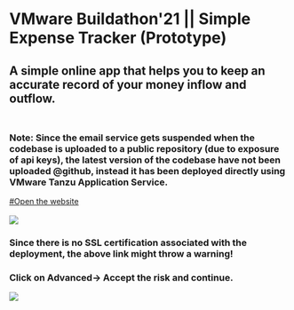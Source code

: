 # VMware Buildathon'21 || Simple Expense Tracker (Prototype)
## A simple online app that helps you to keep an accurate record of your money inflow and outflow.<br><br>
### Note: Since the email service gets suspended when the codebase is uploaded to a public repository (due to exposure of api keys), the latest version of the codebase have not been uploaded @github, instead it has been deployed directly using VMware Tanzu Application Service. 
<a href="https://expensemanager.apps.modernapps.site/"> #Open the website </a><br><br>
<img src="https://user-images.githubusercontent.com/48920595/117537722-7eef8300-b020-11eb-86ca-9be7342ee06d.png"></img><br>




### Since there is no SSL certification associated with the deployment, the above link might throw a warning!<br>
### Click on Advanced-> Accept the risk and continue.
<img src="https://user-images.githubusercontent.com/48920595/117537900-5ddb6200-b021-11eb-88ab-b307e5ae9f3f.png"></img>



